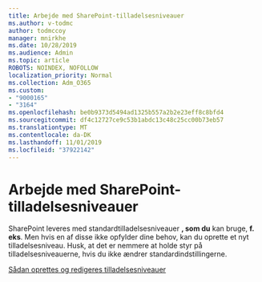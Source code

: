 ```yaml
---
title: Arbejde med SharePoint-tilladelsesniveauer
ms.author: v-todmc
author: todmccoy
manager: mnirkhe
ms.date: 10/28/2019
ms.audience: Admin
ms.topic: article
ROBOTS: NOINDEX, NOFOLLOW
localization_priority: Normal
ms.collection: Adm_O365
ms.custom:
- "9000165"
- "3164"
ms.openlocfilehash: be0b9373d5494ad1325b557a2b2e23eff8c8bfd4
ms.sourcegitcommit: df4c12727ce9c53b1abdc13c48c25cc00b73eb57
ms.translationtype: MT
ms.contentlocale: da-DK
ms.lasthandoff: 11/01/2019
ms.locfileid: "37922142"
---
```

# <a name="working-with-sharepoint-permission-levels"></a>Arbejde med SharePoint-tilladelsesniveauer

SharePoint leveres med standardtilladelsesniveauer **, som du** kan bruge, **f. eks**. Men hvis en af disse ikke opfylder dine behov, kan du oprette et nyt tilladelsesniveau. Husk, at det er nemmere at holde styr på tilladelsesniveauerne, hvis du ikke ændrer standardindstillingerne.

[Sådan oprettes og redigeres tilladelsesniveauer](https://docs.microsoft.com/sharepoint/how-to-create-and-edit-permission-levels)